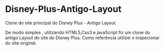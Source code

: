 # Disney-Plus-Antigo-Layout
Clone do site principal do Disney Plus - Antigo Layout

De modo simples , utilizando HTML5,Css3 e javaScript fiz um clone do antigo Layout do site do Disney Plus.
Como referência utilizei o inspecionar do site original.

